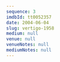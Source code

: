 ```yaml
---
sequence: 3
imdbId: tt0052357
date: 2004-06-04
slug: vertigo-1958
medium: null
venue: null
venueNotes: null
mediumNotes: null
---
```


